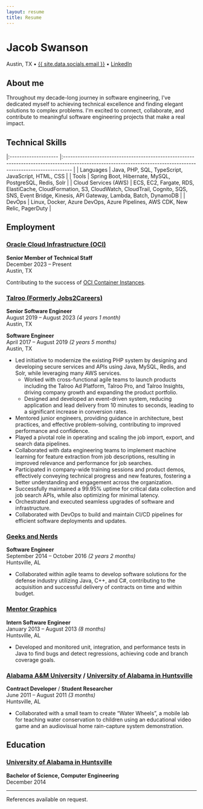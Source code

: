 ```yaml
---
layout: resume
title: Resume
---
```


<h1 class="text-center">Jacob Swanson</h1>

<p class="text-center">
Austin, TX • <a href="{{ site.data.socials.email_url }}">{{ site.data.socials.email }}</a> • <a href="{{ site.data.socials.linkedin_url }}">LinkedIn</a>
</p>

## About me

Throughout my decade-long journey in software engineering, I've dedicated myself to achieving technical excellence and finding elegant solutions to complex problems. 
I'm excited to connect, collaborate, and contribute to meaningful software engineering projects that make a real impact.

## Technical Skills

|:-------------------- |:--------------------------------------------------------------------------------------------------------------------------------------------------------------- |
| Languages            | Java, PHP, SQL, TypeScript, JavaScript, HTML, CSS                                                                                                               |
| Tools                | Spring Boot, Hibernate, MySQL, PostgreSQL, Redis, Solr                                                                                                          |
| Cloud Services (AWS) | ECS, EC2, Fargate, RDS, ElastiCache, CloudFormation, S3, CloudWatch, CloudTrail, Cognito, SQS, SNS, Event Bridge, Kinesis, API Gateway, Lambda, Batch, DynamoDB |
| DevOps               | Linux, Docker, Azure DevOps, Azure Pipelines, AWS CDK, New Relic, PagerDuty                                                                                     |

## Employment

### [Oracle Cloud Infrastructure (OCI)](https://www.oracle.com/cloud/)

**Senior Member of Technical Staff**<br/>
December 2023 – Present<br/>
Austin, TX

Contributing to the success of [OCI Container Instances](https://www.oracle.com/cloud/cloud-native/container-instances/).

### [Talroo (Formerly Jobs2Careers)](https://www.talroo.com/)

**Senior Software Engineer**<br/>
August 2019 – August 2023 _(4 years 1 month)_<br/>
Austin, TX

**Software Engineer**<br/>
April 2017 – August 2019 _(2 years 5 months)_<br/>
Austin, TX

* Led initiative to modernize the existing PHP system by designing and developing secure services and APIs using Java, MySQL, Redis, and Solr, while leveraging many AWS services.
  * Worked with cross-functional agile teams to launch products including the Talroo Ad Platform, Talroo Pro, and Talroo Insights, driving company growth and expanding the product portfolio.
  * Designed and developed an event-driven system, reducing application and lead delivery from 10 minutes to seconds, leading to a significant increase in conversion rates.
* Mentored junior engineers, providing guidance in architecture, best practices, and effective problem-solving, contributing to improved performance and confidence.
* Played a pivotal role in operating and scaling the job import, export, and search data pipelines.
* Collaborated with data engineering teams to implement machine learning for feature extraction from job descriptions, resulting in improved relevance and performance for job searches.
* Participated in company-wide training sessions and product demos, effectively conveying technical progress and new features, fostering a better understanding and engagement across the organization.
* Successfully maintained a 99.95% uptime for critical data collection and job search APIs, while also optimizing for minimal latency.
* Orchestrated and executed seamless upgrades of software and infrastructure.
* Collaborated with DevOps to build and maintain CI/CD pipelines for efficient software deployments and updates.

### [Geeks and Nerds](https://www.geeksandnerds.com/)

**Software Engineer**<br/>
September 2014 – October 2016 _(2 years 2 months)_<br/>
Huntsville, AL

* Collaborated within agile teams to develop software solutions for the defense industry utilizing Java, C++, and C#, contributing to the acquisition and successful delivery of contracts on time and within budget.

### [Mentor Graphics](https://www.mentor.com/)

**Intern Software Engineer**<br/>
January 2013 – August 2013 _(8 months)_<br/>
Huntsville, AL

* Developed and monitored unit, integration, and performance tests in Java to find bugs and detect regressions, achieving code and branch coverage goals.

### [Alabama A&M University](https://www.aamu.edu/) / [University of Alabama in Huntsville](https://www.uah.edu/)

**Contract Developer** / **Student Researcher**<br/>
June 2011 – August 2011 _(3 months)_<br/>
Huntsville, AL

* Collaborated with a small team to create “Water Wheels”, a mobile lab for teaching water conservation to children using an educational video game and an audiovisual home rain-capture system demonstration.

## Education

### [University of Alabama in Huntsville](https://www.uah.edu/)

**Bachelor of Science, Computer Engineering**<br/>
December 2014

---

References available on request.